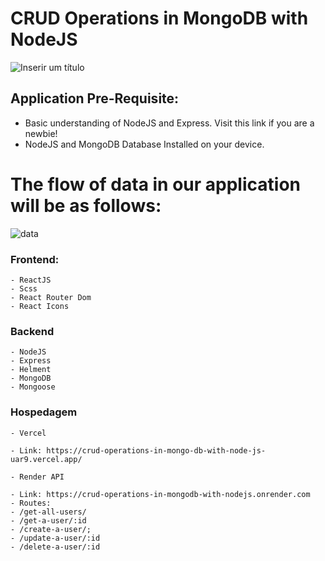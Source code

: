 # CRUD Operations in MongoDB with NodeJS


![Inserir um título](https://github.com/eu-waliston/CRUD-Operations-in-MySQL-with-NodeJS./assets/82295321/7ba82ac6-3785-4bbf-8c4d-376d75343633)



## Application Pre-Requisite:
- Basic understanding of NodeJS and Express. Visit this link if you are a newbie!
- NodeJS and MongoDB  Database Installed on your device.


# The flow of data in our application will be as follows:

![data](https://github.com/eu-waliston/CRUD-Operations-in-MySQL-with-NodeJS./assets/82295321/3a4b2fb9-9a05-4888-b9c0-f421e9c8ac37)


### Frontend:  

    - ReactJS
    - Scss
    - React Router Dom
    - React Icons
    
### Backend 

    - NodeJS
    - Express
    - Helment 
    - MongoDB
    - Mongoose
    
### Hospedagem

    - Vercel
    
    - Link: https://crud-operations-in-mongo-db-with-node-js-uar9.vercel.app/
    
    - Render API

    - Link: https://crud-operations-in-mongodb-with-nodejs.onrender.com 
    - Routes: 
    - /get-all-users/
    - /get-a-user/:id
    - /create-a-user/;
    - /update-a-user/:id
    - /delete-a-user/:id
    
